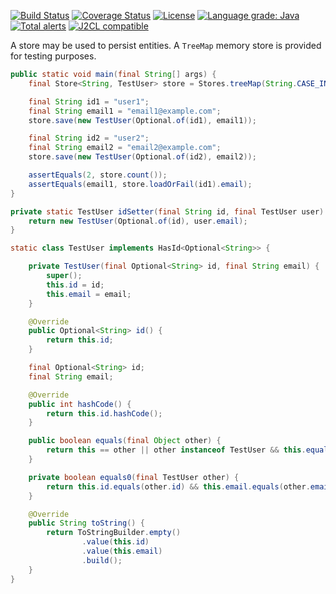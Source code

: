 [![Build Status](https://github.com/mP1/walkingkooka-store/actions/workflows/build.yaml/badge.svg)](https://github.com/mP1/walkingkooka-store/actions/workflows/build.yaml/badge.svg)
[![Coverage Status](https://coveralls.io/repos/github/mP1/walkingkooka-store/badge.svg?branch=master)](https://coveralls.io/repos/github/mP1/walkingkooka-store?branch=master)
[![License](https://img.shields.io/badge/License-Apache%202.0-blue.svg)](https://opensource.org/licenses/Apache-2.0)
[![Language grade: Java](https://img.shields.io/lgtm/grade/java/g/mP1/walkingkooka-store.svg?logo=lgtm&logoWidth=18)](https://lgtm.com/projects/g/mP1/walkingkooka-store/context:java)
[![Total alerts](https://img.shields.io/lgtm/alerts/g/mP1/walkingkooka-store.svg?logo=lgtm&logoWidth=18)](https://lgtm.com/projects/g/mP1/walkingkooka-store/alerts/)
[![J2CL compatible](https://img.shields.io/badge/J2CL-compatible-brightgreen.svg)](https://github.com/mP1/j2cl-central)



A store may be used to persist entities. A `TreeMap` memory store is provided for testing purposes.

```java
public static void main(final String[] args) {
    final Store<String, TestUser> store = Stores.treeMap(String.CASE_INSENSITIVE_ORDER, Sample::idSetter);

    final String id1 = "user1";
    final String email1 = "email1@example.com";
    store.save(new TestUser(Optional.of(id1), email1));

    final String id2 = "user2";
    final String email2 = "email2@example.com";
    store.save(new TestUser(Optional.of(id2), email2));

    assertEquals(2, store.count());
    assertEquals(email1, store.loadOrFail(id1).email);
}

private static TestUser idSetter(final String id, final TestUser user) {
    return new TestUser(Optional.of(id), user.email);
}

static class TestUser implements HasId<Optional<String>> {

    private TestUser(final Optional<String> id, final String email) {
        super();
        this.id = id;
        this.email = email;
    }

    @Override
    public Optional<String> id() {
        return this.id;
    }

    final Optional<String> id;
    final String email;

    @Override
    public int hashCode() {
        return this.id.hashCode();
    }

    public boolean equals(final Object other) {
        return this == other || other instanceof TestUser && this.equals0(Cast.to(other));
    }

    private boolean equals0(final TestUser other) {
        return this.id.equals(other.id) && this.email.equals(other.email);
    }

    @Override
    public String toString() {
        return ToStringBuilder.empty()
                .value(this.id)
                .value(this.email)
                .build();
    }
}
```
